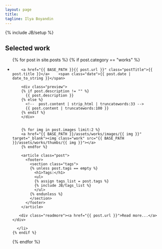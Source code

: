 ```yaml
---
layout: page
title: 
tagline: Ilya Boyandin
---
```

{% include JB/setup %}





## Selected work

<ul class="works">
  {% for post in site.posts %}
    {% if post.category == "works" %}
      <li><!--<span>{{ post.date | date_to_string }}</span> &raquo; -->

        <a href="{{ BASE_PATH }}{{ post.url }}" class="postTitle">{{ post.title }}</a>    <span class="date">{{ post.date | date_to_string }}</span>

        <div class="preview">
        {% if post.description != "" %}
          {{ post.description }}
        {% else %}
          <!--  post.content | strip_html | truncatewords:33 -->
          {{ post.content | truncatewords:100 }}
        {% endif %}
        </div>


        {% for img in post.images limit:2 %}
        <a href="{{ BASE_PATH }}/assets/works/images/{{ img }}" target="_blank"><img class="work" src="{{ BASE_PATH }}/assets/works/thumbs/{{ img }}"></a>
        {% endfor %}

        <article class="post">
          <footer>
            <section class="tags">
            {% unless post.tags == empty %}
              <h1>Tags:</h1>
              <ul>
              {% assign tags_list = post.tags %}
              {% include JB/tags_list %}
              </ul>
            {% endunless %}
            </section>
          </footer>
        </article>

       <div class="readmore"><a href="{{ post.url }}">Read more...</a></div>
              
      </li>
    {% endif %}
  {% endfor %}
</ul>








[me]: assets/images/myuserpic2-sm.jpg "Ilya Boyandin"





